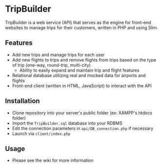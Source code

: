 # TripBuilder
TripBuilder is a web service (API) that serves as the engine for front-end websites to manage trips for their customers, written in PHP and using Slim.

## Features
* Add new trips and manage trips for each user
* Add new flights to trips and remove flights from trips based on the type of trip (one-way, round-trip, multi-city)
   * Ability to easily expand and maintain trip and flight features
* Relational database utilizing real and mocked data for airports and flights
* Front-end client (written in HTML, JavaScript) to interact with the API

## Installation
* Clone repository into your server's public folder (ex: XAMPP's htdocs folder)
* Import the `TripBuilder.sql` database into your RDBMS
* Edit the connection parameters in `api/DB_connection.php` if necessary
* Launch via `client/index.php`

## Usage
* Please see the wiki for more information
